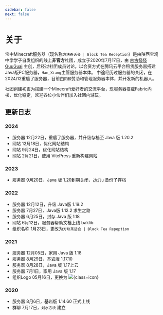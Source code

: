 ```yaml
---
sidebar: false
next: false
---
```


# 关于

宝中Minecraft服务器（现名称`方块茶话会 | Block Tea Reception`）是由陕西宝鸡中学学子自发组织的线上**非官方**社团，成立于2020年7月17日，由 [古古怪怪GuuGuai](https://github.com/GuuGuai) 主创，后经过社团成员讨论，以合资方式在腾讯云平台租赁服务器搭建Java版PC服务器，`Han_Xiang`主管服务器本体。
中途经历过服务器的关闭，在2024/12重启了服务器，目前由`阳毅`赞助和管理服务器本体，并开发新的机器人。

社团创建初衷为搭建一个Minecraft爱好者的交流平台，现服务器搭载Fabric内核，优化稳定，欢迎各位小伙伴们加入社团内游玩。

## 更新日志

### 2024

- <Badge>服务器</Badge> 12月22日，重启了服务器，并升级存档至 Java 版 1.20.2
- <Badge>网站</Badge> 12月18日，优化网站结构
- <Badge>网站</Badge> 9月24日，优化网站结构
- <Badge>网站</Badge> 2月21日，使用 VitePress 重新构建网站

### 2023

- <Badge>服务器</Badge> 9月20日，Java 版 1.20到期关闭，`Zhilu` 备份了存档

### 2022

- <Badge>服务器</Badge> 12月12日，升级 Java版 1.19.2
- <Badge>服务器</Badge> 7月27日，Java版 1.12.2 求生之路
- <Badge>服务器</Badge> 6月25日，封存 Java 版 1.18
- <Badge>网站</Badge> 6月12日，服务器帮助文档上线 baklib
- <Badge>组织名称</Badge> 1月23日，更改为`方块茶话会 | Block Tea Repeption`

### 2021

- <Badge>服务器</Badge> 12月05日，家用 Java 版 1.18
- <Badge>服务器</Badge> 8月29日，基岩版 1.17.10
- <Badge>服务器</Badge> 8月28日，Java 版 1.17上云
- <Badge>服务器</Badge> 7月1日，家用 Java 版 1.17
- <Badge>组织Logo</Badge> 05月16日，更换为 ![](https://p.qlogo.cn/gh/1142349003/1142349003/0/){class=icon}

### 2020

- <Badge>服务器</Badge> 8月6日，基岩版 1.14.60 正式上线
- <Badge>群聊</Badge> 7月17日，`划水方块` 建立
